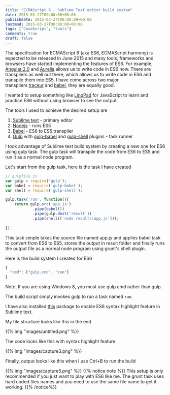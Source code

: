```yaml
---
title: "ECMAScript 6 - Sublime Text editor build system"
date: 2015-03-27T00:00:00+00:00
publishdate: 2015-03-27T00:00:00+00:00
lastmod: 2015-03-27T00:00:00+00:00
tags: ["JavaScript", "tools"]
comments: true
draft: false
---
```


<p>The specification for ECMAScript 6 (aka ES6, ECMAScript harmony) is expected to be released in June 2015 and many tools, frameworks and browsers have started implementing the features of ES6. For example, <a href="https://angular.io/" target="_blank">Angular 2.0</a>&nbsp;and <a href="http://aurelia.io/" target="_blank">Aurelia</a>&nbsp;allows us to write code in ES6 now. There are transpilers as well out there, which <!-- more -->allows us to write code in ES6 and transpile them into ES5. I have come across two major transpilers&nbsp;<a href="https://github.com/google/traceur-compiler" target="_blank">traceur</a>&nbsp;and&nbsp;<a href="https://babeljs.io/">babel</a>, they are equally good.</p>
<p>I wanted to setup something like <a href="https://www.linqpad.net/">LinqPad</a>&nbsp;for JavaScript to learn and practice ES6 without using browser to see the output.</p>
<p>The tools I used to achieve the desired setup are</p>
<ol>
<li><a href="http://www.sublimetext.com/" target="_blank">Sublime text</a>&nbsp;- primary editor</li>
<li><a href="https://nodejs.org/" target="_blank">Nodejs</a>&nbsp;- runs ES5</li>
<li><a href="https://babeljs.io/" target="_blank">Babel</a>&nbsp;- ES6 to ES5 transpiler</li>
<li><a href="http://gulpjs.com/" target="_blank">Gulp</a>&nbsp;with <a href="https://github.com/babel/gulp-babel" target="_blank">gulp-babel</a>&nbsp;and <a href="https://github.com/sun-zheng-an/gulp-shell" target="_blank">gulp-shell</a>&nbsp;plugins - task runner</li>
</ol>
<p>I took advantage of Sublime text build system by creating a new one for ES6 using gulp task. The gulp task will transpile the code from ES6 to ES5 and run it as a normal node program.</p>
<p>Let's start from the gulp task, here is the task I have created</p>

```js
// gulpfile.js
var gulp = require('gulp');
var babel = require('gulp-babel');
var shell = require('gulp-shell');

gulp.task('run', function(){
	return gulp.src('app.js')
			.pipe(babel())
			.pipe(gulp.dest('result'))
			.pipe(shell(['node result\\app.js']));
			
});
```

<p>This task simple takes the source file named app.js and applies babel task to convert from ES6 to ES5, stores the output in result folder and finally runs the output file as a normal node program using grunt's shell plugin.</p>
<p>Here is the build system I created for ES6</p>

```js
{
  "cmd": ["gulp.cmd", "run"]
}
```
<p>Note: If you are using Windows 8, you must use gulp.cmd rather than gulp.</p>
<p>The build script simply invokes gulp to run a task named <code>run</code>.</p>
<p>I have also installed <a href="https://packagecontrol.io/packages/JavaScriptNext%20-%20ES6%20Syntax" target="_blank">this</a>&nbsp;package to enable ES6 syntax highlight feature in Sublime text.</p>
<p>My file structure looks like this in the end</p>
{{% img "images/untitled.png" %}}
<p>The code looks like this with syntax highlight feature</p>
{{% img "images/capture3.png" %}}
<p>Finally, output looks like this when I use Ctrl+B to run the build</p>
{{% img "images/capture5.png" %}}
{{% notice note %}}
This setup is only recommended if you just want to play with ES6 like me. The grunt task uses hard coded files names and you need to use the same file name to get it working.
{{% /notice%}}